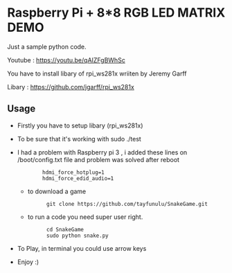 Raspberry Pi + 8*8 RGB LED MATRIX DEMO 
=====================================

Just a sample python code. 

  Youtube : https://youtu.be/qAIZFgBWhSc

You have to install libary of rpi_ws281x wriiten by Jeremy Garff

  Libary : https://github.com/jgarff/rpi_ws281x

## Usage

  - Firstly you have to setup libary (rpi_ws281x) 
  - To be sure that it's working  with sudo ./test
  - I had a problem with Raspberry pi 3 , i added these lines on /boot/config.txt file and problem was solved after reboot

				hdmi_force_hotplug=1
				hdmi_force_edid_audio=1

	- to download a game

				git clone https://github.com/tayfunulu/SnakeGame.git

	- to run a code you need super user right. 
	
				cd SnakeGame
				sudo python snake.py 
	
-	To Play, in terminal you could use arrow keys 
-	Enjoy :) 
